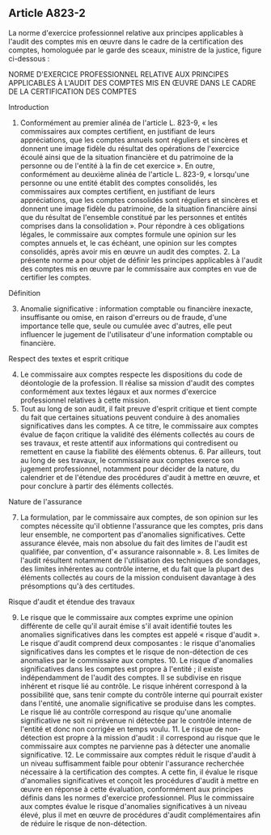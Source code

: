 Article A823-2
----
La norme d'exercice professionnel relative aux principes applicables à l'audit
des comptes mis en œuvre dans le cadre de la certification des comptes,
homologuée par le garde des sceaux, ministre de la justice, figure ci-dessous :

NORME D'EXERCICE PROFESSIONNEL RELATIVE AUX PRINCIPES APPLICABLES À L'AUDIT DES
COMPTES MIS EN ŒUVRE DANS LE CADRE DE LA CERTIFICATION DES COMPTES


Introduction

1. Conformément au premier alinéa de l'article L. 823-9, « les commissaires aux
comptes certifient, en justifiant de leurs appréciations, que les comptes
annuels sont réguliers et sincères et donnent une image fidèle du résultat des
opérations de l'exercice écoulé ainsi que de la situation financière et du
patrimoine de la personne ou de l'entité à la fin de cet exercice ». En outre,
conformément au deuxième alinéa de l'article L. 823-9, « lorsqu'une personne ou
une entité établit des comptes consolidés, les commissaires aux comptes
certifient, en justifiant de leurs appréciations, que les comptes consolidés
sont réguliers et sincères et donnent une image fidèle du patrimoine, de la
situation financière ainsi que du résultat de l'ensemble constitué par les
personnes et entités comprises dans la consolidation ». Pour répondre à ces
obligations légales, le commissaire aux comptes formule une opinion sur les
comptes annuels et, le cas échéant, une opinion sur les comptes consolidés,
après avoir mis en œuvre un audit des comptes. 2. La présente norme a pour objet
de définir les principes applicables à l'audit des comptes mis en œuvre par le
commissaire aux comptes en vue de certifier les comptes.


Définition

3. Anomalie significative : information comptable ou financière inexacte,
insuffisante ou omise, en raison d'erreurs ou de fraude, d'une importance telle
que, seule ou cumulée avec d'autres, elle peut influencer le jugement de
l'utilisateur d'une information comptable ou financière.


Respect des textes et esprit critique

4. Le commissaire aux comptes respecte les dispositions du code de déontologie
de la profession. Il réalise sa mission d'audit des comptes conformément aux
textes légaux et aux normes d'exercice professionnel relatives à cette mission.
5. Tout au long de son audit, il fait preuve d'esprit critique et tient compte
du fait que certaines situations peuvent conduire à des anomalies significatives
dans les comptes. A ce titre, le commissaire aux comptes évalue de façon
critique la validité des éléments collectés au cours de ses travaux, et reste
attentif aux informations qui contredisent ou remettent en cause la fiabilité
des éléments obtenus. 6. Par ailleurs, tout au long de ses travaux, le
commissaire aux comptes exerce son jugement professionnel, notamment pour
décider de la nature, du calendrier et de l'étendue des procédures d'audit à
mettre en œuvre, et pour conclure à partir des éléments collectés.

Nature de l'assurance

7. La formulation, par le commissaire aux comptes, de son opinion sur les
comptes nécessite qu'il obtienne l'assurance que les comptes, pris dans leur
ensemble, ne comportent pas d'anomalies significatives. Cette assurance élevée,
mais non absolue du fait des limites de l'audit est qualifiée, par convention,
d'« assurance raisonnable ». 8. Les limites de l'audit résultent notamment de
l'utilisation des techniques de sondages, des limites inhérentes au contrôle
interne, et du fait que la plupart des éléments collectés au cours de la mission
conduisent davantage à des présomptions qu'à des certitudes.

Risque d'audit et étendue des travaux

9. Le risque que le commissaire aux comptes exprime une opinion différente de
celle qu'il aurait émise s'il avait identifié toutes les anomalies
significatives dans les comptes est appelé « risque d'audit ». Le risque d'audit
comprend deux composantes : le risque d'anomalies significatives dans les
comptes et le risque de non-détection de ces anomalies par le commissaire aux
comptes. 10. Le risque d'anomalies significatives dans les comptes est propre à
l'entité ; il existe indépendamment de l'audit des comptes. Il se subdivise en
risque inhérent et risque lié au contrôle. Le risque inhérent correspond à la
possibilité que, sans tenir compte du contrôle interne qui pourrait exister dans
l'entité, une anomalie significative se produise dans les comptes. Le risque lié
au contrôle correspond au risque qu'une anomalie significative ne soit ni
prévenue ni détectée par le contrôle interne de l'entité et donc non corrigée en
temps voulu. 11. Le risque de non-détection est propre à la mission d'audit : il
correspond au risque que le commissaire aux comptes ne parvienne pas à détecter
une anomalie significative. 12. Le commissaire aux comptes réduit le risque
d'audit à un niveau suffisamment faible pour obtenir l'assurance recherchée
nécessaire à la certification des comptes. A cette fin, il évalue le risque
d'anomalies significatives et conçoit les procédures d'audit à mettre en œuvre
en réponse à cette évaluation, conformément aux principes définis dans les
normes d'exercice professionnel. Plus le commissaire aux comptes évalue le
risque d'anomalies significatives à un niveau élevé, plus il met en œuvre de
procédures d'audit complémentaires afin de réduire le risque de non-détection.
